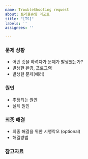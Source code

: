 ```yaml
---
name: TroubleShooting request
about: 트러블슈팅 리포트
title: "[TS]"
labels: ''
assignees: ''

---
```


### 문제 상황
- 어떤 것을 하려다가 문제가 발생했는가?
- 발생한 환경, 프로그램
- 발생한 문제(에러)

###  원인
- 추정되는 원인
- 실제 원인

### 최종 해결
- 최종 해결을 위한 시행착오 (optional)
- 해결방법

### 참고자료
